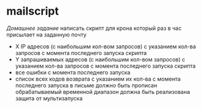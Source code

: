 # mailscript
*Домашнее задание*
  написать скрипт для крона
  который раз в час присылает на заданную почту
  - X IP адресов (с наибольшим кол-вом запросов) с указанием кол-ва запросов c момента последнего запуска скрипта
  - Y запрашиваемых адресов (с наибольшим кол-вом запросов) с указанием кол-ва запросов c момента последнего запуска скрипта
  - все ошибки c момента последнего запуска
  - список всех кодов возврата с указанием их кол-ва с момента последнего запуска
  в письме должно быть прописан обрабатываемый временной диапазон
  должна быть реализована защита от мультизапуска
  
  
